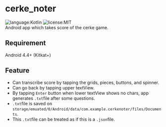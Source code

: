 # cerke_noter
![language:Kotlin](https://img.shields.io/badge/language-Kotlin-orange.svg) ![license:MIT](https://img.shields.io/badge/license-MIT-blue.svg)  
Android app which takes score of the cerke game.

## Requirement
Android 4.4+ (Kitkat+)

## Feature
- Can transcribe score by tapping the grids, pieces, buttons, and spinner.
- Can go back by tapping upper textView.
- By tapping `Enter` button when lower textView shows no chars, app generates `.txt`file after some questions.
- `.txt`file is saved on `storage/emuated/0/Android/data/com.example.cerkenoter/files/Documents`.
- This `.txt`file can be treated as if this is a `.json`file.
